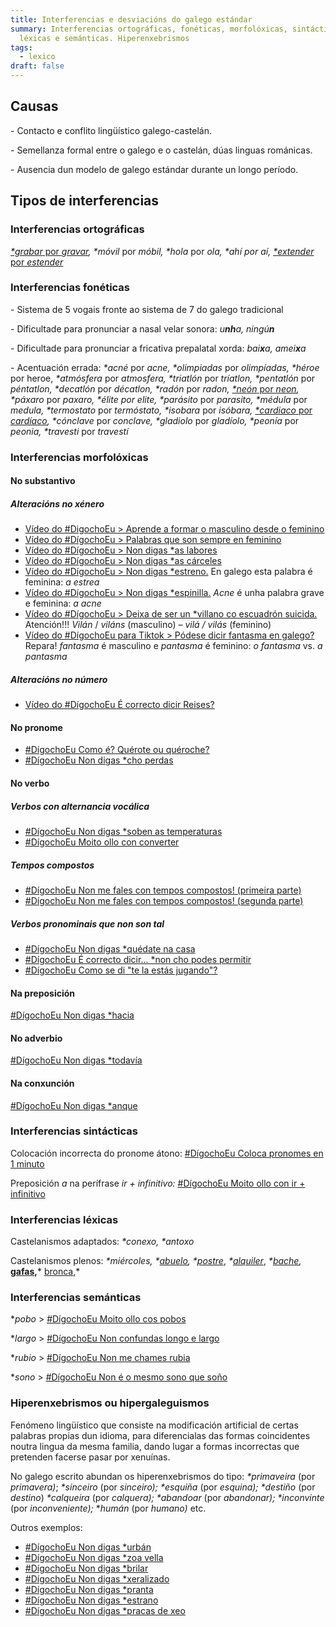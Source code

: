 ```yaml
---
title: Interferencias e desviacións do galego estándar
summary: Interferencias ortográficas, fonéticas, morfolóxicas, sintácticas,
  léxicas e semánticas. Hiperenxebrismos
tags:
  - lexico
draft: false
---
```

## Causas

\- Contacto e conflito lingüístico galego-castelán.

\- Semellanza formal entre o galego e o castelán, dúas linguas románicas.

\- Ausencia dun modelo de galego estándar durante un longo período.

## Tipos de interferencias

### Interferencias ortográficas

[*\*grabar* por *gravar*](https://www.youtube.com/watch?v=bvX5KyhDmrY)*,* *\*móvil* por *móbil,* *\*hola* por *ola,* *\*ahí por aí,* [*\*extender* por *estender*](https://www.youtube.com/watch?v=MV46n3KQcDs) 

### Interferencias fonéticas

\- Sistema de 5 vogais fronte ao sistema de 7 do galego tradicional

\- Dificultade para pronunciar a nasal velar sonora: *u**nh**a, ningú**n***

\- Dificultade para pronunciar a fricativa prepalatal xorda: *bai**x**a, amei**x**a*

\- Acentuación errada: *\*acné* por *acne,* *\*olimpiadas* por *olimpíadas,* *\*héroe* por heroe, *\*atmósfera* por *atmosfera,* *\*triatlón* por *tríatlon,* *\*pentatlón* por *péntatlon,* *\*decatlón* por *décatlon,* *\*radón* por *radon,* [*\*neón* por *neon*](https://www.youtube.com/watch?v=QGfDdP9E9C8)*,* *\*páxaro* por *paxaro,* *\*élite por elite,* *\*parásito* por *parasito,* *\*médula* por *medula,* *\*termostato* por *termóstato,* *\*isobara* por *isóbara,* [*\*cardiaco* por *cardíaco*](https://www.youtube.com/watch?v=eSFcXOJyIVg)*,* *\*cónclave* por *conclave,* *\*gladiolo* por *gladíolo,* *\*peonía* por *peonia,* *\*travesti* por *travestí*

### Interferencias morfolóxicas

#### No substantivo

##### Alteracións no xénero

* [Vídeo do #DigochoEu > Aprende a formar o masculino desde o feminino](https://www.youtube.com/watch?v=D5lNYb9xvMY)
* [Vídeo do #DígochoEu > Palabras que son sempre en feminino](https://www.youtube.com/watch?v=bvfkUaUXVbM)
* [Vídeo do #DígochoEu > Non digas *as labores](https://www.youtube.com/watch?v=vxJpjrhlMvk)
* [Vídeo do #DígochoEu > Non digas *as cárceles](https://www.youtube.com/watch?v=K_v771PMD4Y)
* [Vídeo do #DígochoEu > Non digas *estreno.](https://www.youtube.com/watch?v=ugcap0-KFzQ) En galego esta palabra é feminina: *a estrea*
* [Vídeo do #DígochoEu > Non digas *espinilla.](https://www.youtube.com/watch?v=Yac-KuHWH2c) *Acne* é unha palabra grave e feminina: *a acne*
* [Vídeo do #DígochoEu > Deixa de ser un *villano co escuadrón suicida.](https://www.youtube.com/watch?v=GPgEpYuAq_A) Atención!!! *Vilán* / *viláns* (masculino) – *vilá / vilás* (feminino)
* [Vídeo do #DígochoEu para Tiktok > Pódese dicir fantasma en galego?](https://www.tiktok.com/@digochoeu/video/6926878201943821574?is_copy_url=1&is_from_webapp=v2) Repara! *fantasma* é masculino e *pantasma* é feminino: *o fantasma* vs. *a pantasma*

##### Alteracións no número

* [Vídeo do #DígochoEu É correcto dicir Reises?](https://www.youtube.com/watch?v=9vpi4anNXzA)

#### No pronome

* [\#DígochoEu Como é? Quérote ou quéroche?](https://www.youtube.com/watch?v=gBdKQv7PmC0)
* [\#DígochoEu Non digas *cho perdas](https://www.youtube.com/watch?v=CQtg4y8ElP8)

#### No verbo

##### Verbos con alternancia vocálica

* [\#DígochoEu Non digas *soben as temperaturas](https://www.youtube.com/watch?v=pRIZyEt-l5w)
* [\#DígochoEu Moito ollo con converter](https://www.youtube.com/watch?v=tNTLMKGCuwE)

##### Tempos compostos

* [\#DígochoEu Non me fales con tempos compostos! (primeira parte)](https://www.youtube.com/watch?v=HSV-mr_p3SE&t=5s)
* [\#DígochoEu Non me fales con tempos compostos! (segunda parte)](https://www.youtube.com/watch?v=mFe1fk78UUI)

##### Verbos pronominais que non son tal

* [\#DígochoEu Non digas *quédate na casa](https://www.youtube.com/watch?v=dY9_ey-Mz8o)
* [\#DígochoEu É correcto dicir... *non cho podes permitir](https://www.youtube.com/watch?v=oLY0otwtLPE&t=3s)
* [\#DígochoEu Como se di "te la estás jugando"?](https://www.youtube.com/watch?v=65TPuybg-HA)

#### Na preposición

[\#DígochoEu Non digas *hacia](https://www.youtube.com/watch?v=OAoKxRffhxU)

#### No adverbio

[\#DígochoEu Non digas *todavía](https://www.youtube.com/watch?v=XFEG06K1WDQ)

#### Na conxunción

[\#DígochoEu Non digas *anque](https://www.youtube.com/watch?v=BayuqMspBP0)

### Interferencias sintácticas

Colocación incorrecta do pronome átono: [\#DígochoEu Coloca pronomes en 1 minuto](https://www.youtube.com/watch?v=HfAb4xH1dD8)

Preposición *a* na perífrase *ir + infinitivo:* [\#DígochoEu Moito ollo con ir + infinitivo](https://www.youtube.com/watch?v=t2KlZzzvMGs)

### Interferencias léxicas

Castelanismos adaptados: *\*conexo, \*antoxo*

Castelanismos plenos: *\*miércoles,* *\*[abuelo](https://www.youtube.com/watch?v=wCCYJL24Eqo),* *\*[postre](https://www.youtube.com/watch?v=oloJqSn7iCo)*, *\*[alquiler](https://www.youtube.com/watch?v=BxYS3xOhsH8)*, *\*[bache](https://www.youtube.com/watch?v=IhHbh8T0Lj8),* **[gafas](https://www.youtube.com/watch?v=ynYsAd0Y0mA),*** [bronca](https://digochoeu.gal/videos/digochoeu-non-digas-bronca/),*

### Interferencias semánticas

\**pobo* > [\#DígochoEu Moito ollo cos pobos](https://www.youtube.com/watch?v=fj0pqJp5MUQ)

\**largo* > [\#DígochoEu Non confundas longo e largo](https://www.youtube.com/watch?v=3-FAZqQKCjU)

\**rubio* > [\#DígochoEu Non me chames rubia](https://www.youtube.com/watch?v=j532QA3HDvA)

\**sono* > [\#DígochoEu Non é o mesmo sono que soño](https://www.youtube.com/watch?v=UgFopQpkiVM&t=9s)

### Hiperenxebrismos ou hipergaleguismos

Fenómeno lingüístico que consiste na modificación artificial de certas palabras propias dun idioma, para diferencialas das formas coincidentes noutra lingua da mesma familia, dando lugar a formas incorrectas que pretenden facerse pasar por xenuínas.

No galego escrito abundan os hiperenxebrismos do tipo: *\*primaveira* (por *primavera)*; *\*sinceiro* (por *sinceiro);* *\*esquiña* (por *esquina);* *\*destiño* (por *destino*) *\*calqueira* (por *calquera);* *\*abandoar* (por *abandonar);* *\*inconvinte* (por *inconveniente);* **humán* (por *humano)* etc.

Outros exemplos:

* [\#DígochoEu Non digas *urbán](https://www.youtube.com/watch?v=UQ9whfSFcNU)
* [\#DígochoEu Non digas *zoa vella](https://www.youtube.com/watch?v=HK9vyXUSw2I)
* [\#DígochoEu Non digas *brilar](https://www.youtube.com/watch?v=_dhYgyHlbLw)
* [\#DígochoEu Non digas *xeralizado](https://www.youtube.com/watch?v=mg4mmfOO7fU)
* [\#DígochoEu Non digas *pranta](https://www.youtube.com/watch?v=nNc8b8zpq-c)
* [\#DígochoEu Non digas *estrano](https://www.youtube.com/watch?v=rTE5nEbi_94&t=5s)
* [\#DígochoEu Non digas *pracas de xeo](https://www.youtube.com/watch?v=lt_cRwYQCf0)